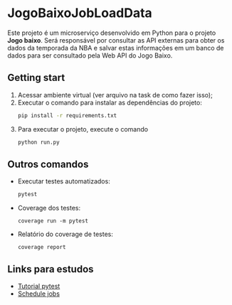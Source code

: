 # JogoBaixoJobLoadData
Este projeto é um microserviço desenvolvido em Python para o projeto **Jogo baixo**. Será responsável por consultar as API externas para obter os dados da temporada da NBA e salvar estas informações em um banco de dados para ser consultado pela Web API do Jogo Baixo.

## Getting start
1. Acessar ambiente virtual (ver arquivo na task de como fazer isso);
2. Executar o comando para instalar as dependências do projeto:
    ``` sh
    pip install -r requirements.txt
    ```
3. Para executar o projeto, execute o comando
    ``` sh
    python run.py
    ```

## Outros comandos
- Executar testes automatizados:
    ``` sh
    pytest
    ```
- Coverage dos testes:
    ```
    coverage run -m pytest
    ```
- Relatório do coverage de testes:
    ```
    coverage report
    ```

## Links para estudos
- [Tutorial pytest](https://blog.cedrotech.com/pytest-faca-testes-e-gere-relatorios-rapidamente/)
- [Schedule jobs](https://github.com/dbader/schedule)
